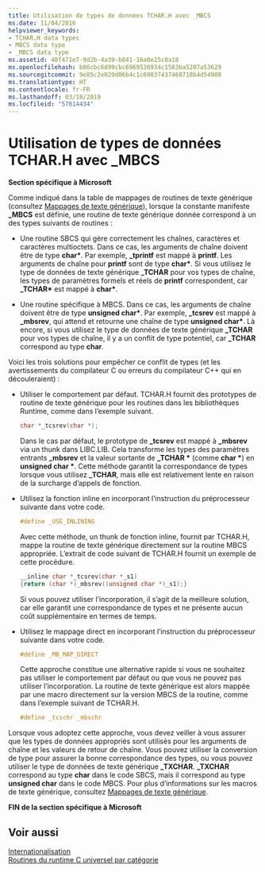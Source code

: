 ```yaml
---
title: Utilisation de types de données TCHAR.H avec _MBCS
ms.date: 11/04/2016
helpviewer_keywords:
- TCHAR.H data types
- MBCS data type
- _MBCS data type
ms.assetid: 48f471e7-9d2b-4a39-b841-16a0e15c0a18
ms.openlocfilehash: b86cbc6d99cbc6969536934c1583ba5207a53629
ms.sourcegitcommit: 9e85c2e029d06b4c1c69837437468718b4d54908
ms.translationtype: HT
ms.contentlocale: fr-FR
ms.lasthandoff: 03/18/2019
ms.locfileid: "57814434"
---
```

# <a name="using-tcharh-data-types-with-mbcs"></a>Utilisation de types de données TCHAR.H avec _MBCS

**Section spécifique à Microsoft**

Comme indiqué dans la table de mappages de routines de texte générique (consultez [Mappages de texte générique](../c-runtime-library/generic-text-mappings.md)), lorsque la constante manifeste **_MBCS** est définie, une routine de texte générique donnée correspond à un des types suivants de routines :

- Une routine SBCS qui gère correctement les chaînes, caractères et caractères multioctets. Dans ce cas, les arguments de chaîne doivent être de type **char&#42;**. Par exemple, **_tprintf** est mappé à **printf**. Les arguments de chaîne pour **printf** sont de type **char&#42;**. Si vous utilisez le type de données de texte générique **_TCHAR** pour vos types de chaîne, les types de paramètres formels et réels de **printf** correspondent, car **_TCHAR&#42;** est mappé à **char&#42;**.

- Une routine spécifique à MBCS. Dans ce cas, les arguments de chaîne doivent être de type __unsigned char&#42;__. Par exemple, **_tcsrev** est mappé à **_mbsrev**, qui attend et retourne une chaîne de type __unsigned char&#42;__. Là encore, si vous utilisez le type de données de texte générique **_TCHAR** pour vos types de chaîne, il y a un conflit de type potentiel, car **_TCHAR** correspond au type **char**.

Voici les trois solutions pour empêcher ce conflit de types (et les avertissements du compilateur C ou erreurs du compilateur C++ qui en découleraient) :

- Utiliser le comportement par défaut. TCHAR.H fournit des prototypes de routine de texte générique pour les routines dans les bibliothèques Runtime, comme dans l’exemple suivant.

   ```C
   char *_tcsrev(char *);
   ```

   Dans le cas par défaut, le prototype de **_tcsrev** est mappé à **_mbsrev** via un thunk dans LIBC.LIB. Cela transforme les types des paramètres entrants **_mbsrev** et la valeur sortante de **_TCHAR &#42;** (comme **char &#42;**) en **unsigned char &#42;**. Cette méthode garantit la correspondance de types lorsque vous utilisez **_TCHAR**, mais elle est relativement lente en raison de la surcharge d’appels de fonction.

- Utilisez la fonction inline en incorporant l’instruction du préprocesseur suivante dans votre code.

   ```C
   #define _USE_INLINING
   ```

   Avec cette méthode, un thunk de fonction inline, fournit par TCHAR.H, mappe la routine de texte générique directement sur la routine MBCS appropriée. L’extrait de code suivant de TCHAR.H fournit un exemple de cette procédure.

   ```C
   __inline char *_tcsrev(char *_s1)
   {return (char *)_mbsrev((unsigned char *)_s1);}
   ```

   Si vous pouvez utiliser l’incorporation, il s’agit de la meilleure solution, car elle garantit une correspondance de types et ne présente aucun coût supplémentaire en termes de temps.

- Utilisez le mappage direct en incorporant l’instruction du préprocesseur suivante dans votre code.

   ```C
   #define _MB_MAP_DIRECT
   ```

   Cette approche constitue une alternative rapide si vous ne souhaitez pas utiliser le comportement par défaut ou que vous ne pouvez pas utiliser l’incorporation. La routine de texte générique est alors mappée par une macro directement sur la version MBCS de la routine, comme dans l’exemple suivant de TCHAR.H.

   ```C
   #define _tcschr _mbschr
   ```

Lorsque vous adoptez cette approche, vous devez veiller à vous assurer que les types de données appropriés sont utilisés pour les arguments de chaîne et les valeurs de retour de chaîne. Vous pouvez utiliser la conversion de type pour assurer la bonne correspondance des types, ou vous pouvez utiliser le type de données de texte générique **_TXCHAR**. **_TXCHAR** correspond au type **char** dans le code SBCS, mais il correspond au type **unsigned char** dans le code MBCS. Pour plus d’informations sur les macros de texte générique, consultez [Mappages de texte générique](../c-runtime-library/generic-text-mappings.md).

**FIN de la section spécifique à Microsoft**

## <a name="see-also"></a>Voir aussi

[Internationalisation](../c-runtime-library/internationalization.md)<br/>
[Routines du runtime C universel par catégorie](../c-runtime-library/run-time-routines-by-category.md)<br/>
